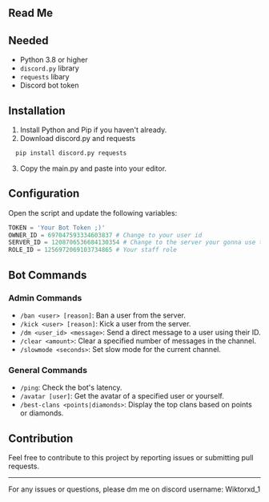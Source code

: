 ## Read Me

## Needed

- Python 3.8 or higher
- `discord.py` library
- `requests` libary
- Discord bot token

## Installation

1. Install Python and Pip if you haven't already.
2. Download discord.py and requests
 ```bash
   pip install discord.py requests
   ```
3. Copy the main.py and paste into your editor.


## Configuration

Open the script and update the following variables:

   ```python
TOKEN = 'Your Bot Token ;)' 
OWNER_ID = 697047593334603837 # Change to your user id 
SERVER_ID = 1208706536684130354 # Change to the server your gonna use the bot in (I'ma update the code soon to work better)
ROLE_ID = 1256972069103734865 # Your staff role 
   ```

## Bot Commands

### Admin Commands
- `/ban <user> [reason]`: Ban a user from the server.
- `/kick <user> [reason]`: Kick a user from the server.
- `/dm <user_id> <message>`: Send a direct message to a user using their ID.
- `/clear <amount>`: Clear a specified number of messages in the channel.
- `/slowmode <seconds>`: Set slow mode for the current channel.

### General Commands
- `/ping`: Check the bot's latency.
- `/avatar [user]`: Get the avatar of a specified user or yourself.
- `/best-clans <points|diamonds>`: Display the top clans based on points or diamonds.

## Contribution

Feel free to contribute to this project by reporting issues or submitting pull requests.


---

For any issues or questions, please dm me on discord username: Wiktorxd_1
